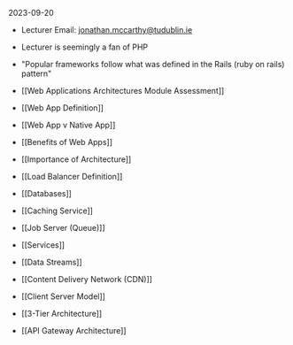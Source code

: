 2023-09-20

* Lecturer Email: jonathan.mccarthy@tudublin.ie

* Lecturer is seemingly a fan of PHP

* "Popular frameworks follow what was defined in the Rails (ruby on rails) pattern"

* [[Web Applications Architectures Module Assessment]]

* [[Web App Definition]]

* [[Web App v Native App]]

* [[Benefits of Web Apps]]

* [[Importance of Architecture]]

* [[Load Balancer Definition]]

* [[Databases]]

* [[Caching Service]]

* [[Job Server (Queue)]]

* [[Services]]

* [[Data Streams]]

* [[Content Delivery Network (CDN)]]

* [[Client Server Model]]

* [[3-Tier Architecture]]

* [[API Gateway Architecture]]